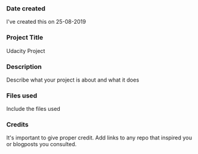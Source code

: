 ### Date created
I've created this on 25-08-2019

### Project Title
Udacity Project

### Description
Describe what your project is about and what it does

### Files used
Include the files used

### Credits
It's important to give proper credit. Add links to any repo that inspired you or blogposts you consulted.

